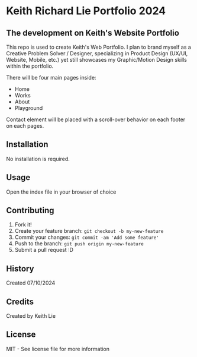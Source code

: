 # Keith Richard Lie Portfolio 2024

## The development on Keith's Website Portfolio

This repo is used to create Keith's Web Portfolio. I plan to brand myself as a Creative Problem Solver / Designer, specializing in Product Design (UX/UI, Website, Mobile, etc.) yet still showcases my Graphic/Motion Design skills within the portfolio.

There will be four main pages inside:

- Home
- Works
- About
- Playground

Contact element will be placed with a scroll-over behavior on each footer on each pages.

## Installation

No installation is required.

## Usage

Open the index file in your browser of choice

## Contributing

1. Fork it!
2. Create your feature branch: `git checkout -b my-new-feature`
3. Commit your changes: `git commit -am 'Add some feature'`
4. Push to the branch: `git push origin my-new-feature`
5. Submit a pull request :D

## History

Created 07/10/2024

## Credits

Created by Keith Lie

## License

MIT - See license file for more information
